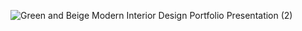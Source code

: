 ![Green and Beige Modern Interior Design Portfolio Presentation (2)](https://github.com/user-attachments/assets/65f9a2c6-1d78-4868-b141-10c6d78ade3d)
